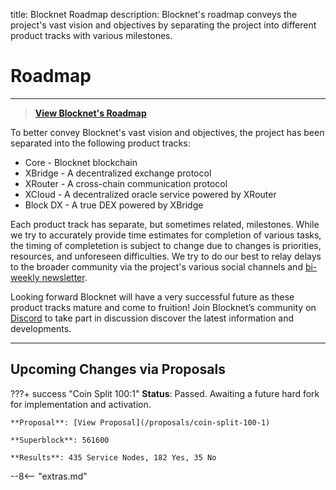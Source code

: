 title: Blocknet Roadmap
description: Blocknet's roadmap conveys the project's vast vision and objectives by separating the project into different product tracks with various milestones.


# Roadmap

---

> [**View Blocknet's Roadmap <i class="fa fa-external-link"></i>**](https://blocknet.co/#roadmap)

To better convey Blocknet's vast vision and objectives, the project has been separated into the following product tracks:

* Core - Blocknet blockchain
* XBridge - A decentralized exchange protocol
* XRouter - A cross-chain communication protocol
* XCloud - A decentralized oracle service powered by XRouter
* Block DX - A true DEX powered by XBridge

Each product track has separate, but sometimes related, milestones. While we try to accurately provide time estimates for completion of various tasks, the timing of completetion is subject to change due to changes is priorities, resources, and unforeseen difficulties. We try to do our best to relay delays to the broader community via the project's various social channels and [bi-weekly newsletter](https://eepurl.com/c5OJMj).

Looking forward Blocknet will have a very successful future as these product tracks mature and come to fruition! Join Blocknet’s community on [Discord](https://discord.gg/vGa7GeCu8B) to take part in discussion discover the latest information and developments.

---

## Upcoming Changes via Proposals

???+ success "Coin Split 100:1"
    **Status**: Passed. Awaiting a future hard fork for implementation and activation.

    **Proposal**: [View Proposal](/proposals/coin-split-100-1)

    **Superblock**: 561600

    **Results**: 435 Service Nodes, 182 Yes, 35 No








<script type="text/javascript">
// read instructions for related links in ../snippets/extras.md
var relatedLinks = [];
</script>

--8<-- "extras.md"





